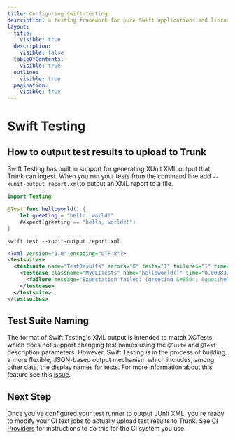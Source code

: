```yaml
---
title: Configuring swift-testing
description: a testing framework for pure Swift applications and libraries.
layout:
  title:
    visible: true
  description:
    visible: false
  tableOfContents:
    visible: true
  outline:
    visible: true
  pagination:
    visible: true
---
```


# Swift Testing

## How to output test results to upload to Trunk

Swift Testing has built in support for generating XUnit XML output that Trunk can ingest. When you run your tests from the command line add `--xunit-output report.xml`to output an XML report to a file.

```swift
import Testing

@Test func helloworld() {
    let greeting = "hello, world!"
    #expect(greeting == "hello, worldz!")
}
```

```shell
swift test --xunit-output report.xml
```

```xml
<?xml version="1.0" encoding="UTF-8"?>
<testsuites>
  <testsuite name="TestResults" errors="0" tests="1" failures="1" time="0.001664833">
    <testcase classname="MyCLITests" name="helloworld()" time="0.000832083">
      <failure message="Expectation failed: (greeting &#8594; &quot;hello, world!&quot;) == &quot;hello, worldz!&quot;" />
    </testcase>
  </testsuite>
</testsuites>

```

## Test Suite Naming

The format of Swift Testing's XML output is intended to match XCTests, which does not support changing test names using the `@Suite` and `@Test` description parameters. However, Swift Testing is in the process of building a more flexible, JSON-based output mechanism which includes, among other data, the display names for tests. For more information about this feature see this [issue](https://github.com/apple/swift-testing/pull/479).

## Next Step

Once you've configured your test runner to output JUnit XML, you're ready to modify your CI test jobs to actually upload test results to Trunk. See [CI Providers](../ci-providers/) for instructions to do this for the CI system you use.
